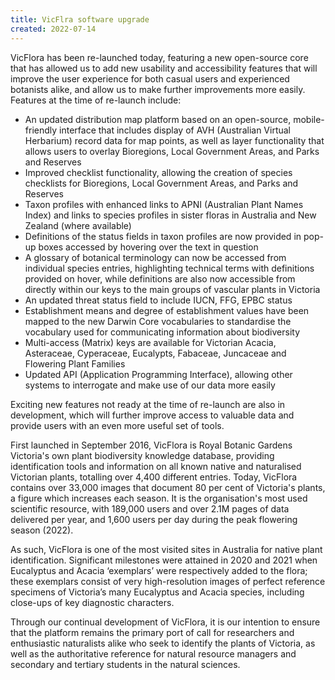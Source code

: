 ```yaml
---
title: VicFlra software upgrade
created: 2022-07-14
---
```


VicFlora has been re-launched today, featuring a new open-source core that has allowed us to add new usability and accessibility features that will improve the user experience for both casual users and experienced botanists alike, and allow us to make further improvements more easily. Features at the time of re-launch include: 

-	An updated distribution map platform based on an open-source, mobile-friendly interface that includes display of AVH (Australian Virtual Herbarium) record data for map points, as well as layer functionality that allows users to overlay Bioregions, Local Government Areas, and Parks and Reserves
-	Improved checklist functionality, allowing the creation of species checklists for Bioregions, Local Government Areas, and Parks and Reserves
-	Taxon profiles with enhanced links to APNI (Australian Plant Names Index) and links to species profiles in sister floras in Australia and New Zealand (where available)
-	Definitions of the status fields in taxon profiles are now provided in pop-up boxes accessed by hovering over the text in question
-	A glossary of botanical terminology can now be accessed from individual species entries, highlighting technical terms with definitions provided on hover, while definitions are also now accessible from directly within our keys to the main groups of vascular plants in Victoria
-	An updated threat status field to include IUCN, FFG, EPBC status
-	Establishment means and degree of establishment values have been mapped to the new Darwin Core vocabularies to standardise the vocabulary used for communicating information about biodiversity
-	Multi-access (Matrix) keys are available for Victorian Acacia, Asteraceae, Cyperaceae, Eucalypts, Fabaceae, Juncaceae and Flowering Plant Families
-	Updated API (Application Programming Interface), allowing other systems to interrogate and make use of our data more easily

Exciting new features not ready at the time of re-launch are also in development, which will further improve access to valuable data and provide users with an even more useful set of tools. 

First launched in September 2016, VicFlora is Royal Botanic Gardens Victoria's own plant biodiversity knowledge database, providing identification tools and information on all known native and naturalised Victorian plants, totalling over 4,400 different entries. Today, VicFlora contains over 33,000 images that document 80 per cent of Victoria's plants, a figure which increases each season. It is the organisation's most used scientific resource, with 189,000 users and over 2.1M pages of data delivered per year, and 1,600 users per day during the peak flowering season (2022).

As such, VicFlora is one of the most visited sites in Australia for native plant identification. Significant milestones were attained in 2020 and 2021 when Eucalyptus and Acacia ‘exemplars’ were respectively added to the flora; these exemplars consist of very high-resolution images of perfect reference specimens of Victoria’s many Eucalyptus and Acacia species, including close-ups of key diagnostic characters. 

Through our continual development of VicFlora, it is our intention to ensure that the platform remains the primary port of call for researchers and enthusiastic naturalists alike who seek to identify the plants of Victoria, as well as the authoritative reference for natural resource managers and secondary and tertiary students in the natural sciences.

